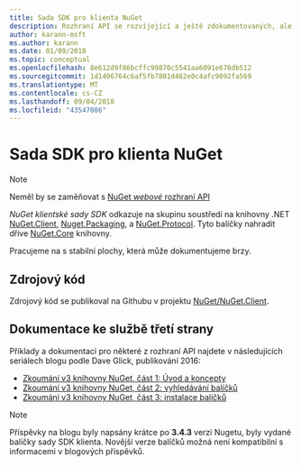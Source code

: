 ```yaml
---
title: Sada SDK pro klienta NuGet
description: Rozhraní API se rozvíjející a ještě zdokumentovaných, ale příklady jsou k dispozici na blogu Dave Glick.
author: karann-msft
ms.author: karann
ms.date: 01/09/2018
ms.topic: conceptual
ms.openlocfilehash: 8e612d9f86bcffc99870c5541aa6091e678db512
ms.sourcegitcommit: 1d1406764c6af5fb7801d462e0c4afc9092fa569
ms.translationtype: MT
ms.contentlocale: cs-CZ
ms.lasthandoff: 09/04/2018
ms.locfileid: "43547086"
---
```

# <a name="nuget-client-sdk"></a>Sada SDK pro klienta NuGet

> [!Note]
> Neměl by se zaměňovat s [NuGet *webové* rozhraní API](https://docs.microsoft.com/en-us/nuget/api/overview)

*NuGet klientské sady SDK* odkazuje na skupinu soustředí na knihovny .NET [NuGet.Client](https://www.nuget.org/packages/NuGet.Client), [Nuget.Packaging](https://www.nuget.org/packages/NuGet.Packaging), a [NuGet.Protocol](https://www.nuget.org/packages/NuGet.Protocol). Tyto balíčky nahradit dříve [NuGet.Core](https://www.nuget.org/packages/NuGet.Core/) knihovny.

Pracujeme na s stabilní plochy, která může dokumentujeme brzy.

## <a name="source-code"></a>Zdrojový kód

Zdrojový kód se publikoval na Githubu v projektu [NuGet/NuGet.Client](https://github.com/NuGet/NuGet.Client).

## <a name="third-party-documentation"></a>Dokumentace ke službě třetí strany

Příklady a dokumentaci pro některé z rozhraní API najdete v následujících seriálech blogu podle Dave Glick, publikování 2016:

- [Zkoumání v3 knihovny NuGet, část 1: Úvod a koncepty](http://daveaglick.com/posts/exploring-the-nuget-v3-libraries-part-1)
- [Zkoumání v3 knihovny NuGet, část 2: vyhledávání balíčků](http://daveaglick.com/posts/exploring-the-nuget-v3-libraries-part-2)
- [Zkoumání v3 knihovny NuGet, část 3: instalace balíčků](http://daveaglick.com/posts/exploring-the-nuget-v3-libraries-part-3)

> [!Note]
> Příspěvky na blogu byly napsány krátce po **3.4.3** verzi Nugetu, byly vydané balíčky sady SDK klienta.
> Novější verze balíčků možná není kompatibilní s informacemi v blogových příspěvků.
